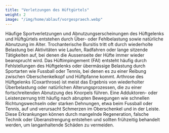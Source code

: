 ```yaml
---
title: "Verletzungen des Hüftgürtels"
weight: 2
image: "/img/home/ablauf/vorgespraech.webp"
---
```


Häufige Sportverletzungen und Abnutzungserscheinungen des Hüftgelenks und Hüftgürtels entstehen durch Über- oder Fehlbelastung sowie natürliche Abnutzung im Alter. Trochanterische Bursitis tritt oft durch wiederholte Belastung bei Aktivitäten wie Laufen, Radfahren oder lange sitzende Tätigkeiten auf, bei denen die Aussenseite der Hüfte immer wieder beansprucht wird. Das Hüftimpingement (FAI) entsteht häufig durch Fehlstellungen des Hüftgelenks oder übermässige Belastung durch Sportarten wie Fussball oder Tennis, bei denen es zu einer Reibung zwischen Oberschenkelkopf und Hüftpfanne kommt. Arthrose des Hüftgelenks (Coxarthrose) ist meist das Ergebnis von wiederholter Überbelastung oder natürlichen Alterungsprozessen, die zu einer fortschreitenden Abnutzung des Knorpels führen. Eine Adduktoren- oder Leistenzerrung tritt häufig nach abrupten Bewegungen wie schnellen Richtungswechseln oder starken Dehnungen, etwa beim Fussball oder Tennis, auf und verursacht Schmerzen im Oberschenkel und in der Leiste. Diese Erkrankungen können durch mangelnde Regeneration, falsche Technik oder Überanstrengung entstehen und sollten frühzeitig behandelt werden, um langanhaltende Schäden zu vermeiden.
